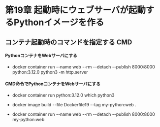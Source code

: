 # 第19章 起動時にウェブサーバが起動するPythonイメージを作る

## コンテナ起動時のコマンドを指定する CMD

#### PythonコンテナをWebサーバにする

- docker container run --name web --rm --detach --publish 8000:8000 python:3.12.0 python3 -m http.server

#### CMD命令でPythonコンテナをWebサーバにする

- docker container run python:3.12.0 which python3

- docker image build --file Dockerfile19 --tag my-python:web .

- docker container run --name web --rm --detach --publish 8000:8000 my-python:web
